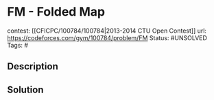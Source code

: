 # FM - Folded Map

contest: [[CFICPC/100784/100784|2013-2014 CTU Open Contest]]
url: https://codeforces.com/gym/100784/problem/FM
Status: #UNSOLVED
Tags: #

## Description

## Solution

